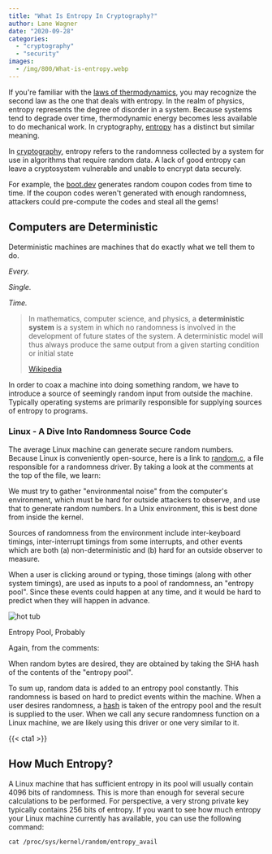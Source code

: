 ```yaml
---
title: "What Is Entropy In Cryptography?"
author: Lane Wagner
date: "2020-09-28"
categories: 
  - "cryptography"
  - "security"
images:
  - /img/800/What-is-entropy.webp
---
```


If you're familiar with the [laws of thermodynamics](https://en.wikipedia.org/wiki/Laws_of_thermodynamics), you may recognize the second law as the one that deals with entropy. In the realm of physics, entropy represents the degree of disorder in a system. Because systems tend to degrade over time, thermodynamic energy becomes less available to do mechanical work. In cryptography, [entropy](https://en.wikipedia.org/wiki/Entropy_(computing)) has a distinct but similar meaning.

In [cryptography](/cryptography/what-is-cryptography/), entropy refers to the randomness collected by a system for use in algorithms that require random data. A lack of good entropy can leave a cryptosystem vulnerable and unable to encrypt data securely.

For example, the [boot.dev](https://boot.dev/) generates random coupon codes from time to time. If the coupon codes weren't generated with enough randomness, attackers could pre-compute the codes and steal all the gems!

## Computers are Deterministic

Deterministic machines are machines that do exactly what we tell them to do.

_Every._

_Single._

_Time._

> In mathematics, computer science, and physics, a **deterministic system** is a system in which no randomness is involved in the development of future states of the system. A deterministic model will thus always produce the same output from a given starting condition or initial state
> 
> [Wikipedia](https://en.wikipedia.org/wiki/Deterministic_system)

In order to coax a machine into doing something random, we have to introduce a source of seemingly random input from outside the machine. Typically operating systems are primarily responsible for supplying sources of entropy to programs.

### Linux - A Dive Into Randomness Source Code

The average Linux machine can generate secure random numbers. Because Linux is conveniently open-source, here is a link to [random.c](https://github.com/torvalds/linux/blob/master/drivers/char/random.c), a file responsible for a randomness driver. By taking a look at the comments at the top of the file, we learn:

We must try to  gather "environmental noise" from the computer's environment, which must be hard for outside attackers to observe, and use that to generate random numbers. In a Unix environment, this is best done from inside the kernel.  
  
Sources of randomness from the environment include inter-keyboard timings, inter-interrupt timings from some interrupts, and other events which are both (a) non-deterministic and (b) hard for an outside observer to measure.

When a user is clicking around or typing, those timings (along with other system timings), are used as inputs to a pool of randomness, an "entropy pool". Since these events could happen at any time, and it would be hard to predict when they will happen in advance.

![hot tub](/img/800/gross-jacuzzi-pool-water.jpg)

Entropy Pool, Probably

Again, from the comments:

When random bytes are desired, they are obtained by taking the SHA hash of the contents of the "entropy pool". 

To sum up, random data is added to an entropy pool constantly. This randomness is based on hard to predict events within the machine. When a user desires randomness, a [hash](/cryptography/very-basic-intro-to-hash-functions-sha-256-md-5-etc/) is taken of the entropy pool and the result is supplied to the user. When we call any secure randomness function on a Linux machine, we are likely using this driver or one very similar to it.

{{< cta1 >}}

## How Much Entropy?

A Linux machine that has sufficient entropy in its pool will usually contain 4096 bits of randomness. This is more than enough for several secure calculations to be performed. For perspective, a very strong private key typically contains 256 bits of entropy. If you want to see how much entropy your Linux machine currently has available, you can use the following command:

```
cat /proc/sys/kernel/random/entropy_avail
```
